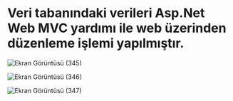 # Veri tabanındaki verileri Asp.Net Web MVC yardımı ile web üzerinden düzenleme işlemi yapılmıştır.


![Ekran Görüntüsü (345)](https://github.com/ahmetenesTARTICI/ElemanDuzenleme/assets/96331949/b0af2490-bf5f-4fc4-8c5a-a2687f5d9b46)
 
![Ekran Görüntüsü (346)](https://github.com/ahmetenesTARTICI/ElemanDuzenleme/assets/96331949/83d5892c-3a2d-4583-9136-1e73fad233a9)

![Ekran Görüntüsü (347)](https://github.com/ahmetenesTARTICI/ElemanDuzenleme/assets/96331949/7fecbf0f-463d-41d5-a33d-43038e90e4f4)
